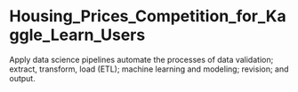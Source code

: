 # Housing_Prices_Competition_for_Kaggle_Learn_Users
Apply data science pipelines automate the processes of data validation; extract, transform, load (ETL); machine learning and modeling; revision; and output.
